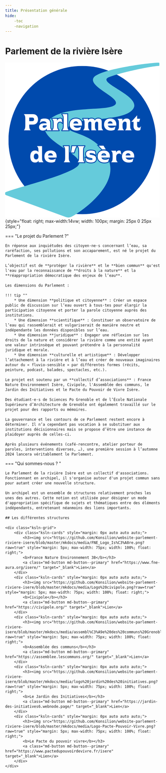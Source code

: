 ```yaml
---
title: Présentation générale
hide:
    -toc
    -navigation
---
```


# Parlement de la rivière Isère


![logo-accueil](https://github.com/Konsilion/website-parlement-riviere-isere/blob/master/mkdocs/media/logo-parlement.png?raw=true){style="float: right; max-width:14vw; width: 100px; margin: 25px 0 25px 25px;"}



=== "Le projet du Parlement ?"

    En réponse aux inquiétudes des citoyen·ne·s concernant l’eau, sa raréfaction, ses pollutions et son accaparement, est né le projet du Parlement de la rivière Isère. 

    L’objectif est de **protéger la rivière** et le **bien commun** qu'est l'eau par la reconnaissance de **droits à la nature** et la **réappropriation démocratique des enjeux de l’eau**. 
    
    Les dimensions du Parlement :

    !!! tip ""
        * Une dimension **politique et citoyenne** : Créer un espace public de discussion sur l’eau ouvert à tous·tes pour élargir la participation citoyenne et porter la parole citoyenne auprès des institutions. 
        * Une dimension **scientifique** : Constituer un observatoire de l’eau qui rassemblerait et vulgariserait de manière neutre et indépendante les données disponibles sur l’eau.
        * Une dimension **juridique** : Engager une réflexion sur les droits de la nature et considérer la rivière comme une entité ayant une valeur intrinsèque et pouvant prétendre à la personnalité juridique et morale.
        * Une dimension **culturelle et artistique** : Développer l’attachement à la rivière et à l’eau et créer de nouveaux imaginaires autour du « fluvio-sensible » par différentes formes (récits, peinture, podcast, balades, spectacles, etc.).
        
    Le projet est soutenu par un **collectif d’associations** : France Nature Environnement Isère, Civipole, l'Assemblée des communs, le Jardin des Initiatives et le Pacte du Pouvoir de Vivre Isère. 
    
    Des étudiant·e·s de Sciences Po Grenoble et de l’École Nationale Supérieure d’Architecture de Grenoble ont également travaillé sur le projet pour des rapports ou mémoires. 
    
    La gouvernance et les contours de ce Parlement restent encore à déterminer. Il n’a cependant pas vocation à se substituer aux institutions décisionnaires mais se propose d’être une instance de plaidoyer auprès de celles-ci. 
    
    Après plusieurs événements (café-rencontre, atelier porteur de paroles, interventions diverses, …), une première session à l’automne 2024 lancera véritablement le Parlement.

=== "Qui sommes-nous ? "

    Le Parlement de la rivière Isère est un collectif d'associations. Fonctionnant en archipel, il s'organise autour d'un projet commun sans pour autant créer une nouvelle structure.
    
    Un archipel est un ensemble de structures relativement proches les unes des autres. Cette notion est utilisée pour désigner un mode d'appropriation spécifique de sujets et thématiques entre des éléments indépendants, entretenant néanmoins des liens importants. 
     
    ## Les différentes structures
        
    <div class="ksln-grid">
        <div class="ksln-cards" style="margin: 0px auto auto auto;">
            <h3><img src="https://github.com/Konsilion/website-parlement-riviere-isere/blob/master/mkdocs/media/FNE_Logo_Is%C3%A8re.png?raw=true" style="margin: 5px; max-width: 75px; width: 100%; float: right;">
            <b>France Nature Environnement 38</b></h3>
            <a class="md-button md-button--primary" href="https://www.fne-aura.org/isere/" target="_blank">Lien</a>
        </div>
        <div class="ksln-cards" style="margin: 0px auto auto auto;">
            <h3><img src="https://github.com/Konsilion/website-parlement-riviere-isere/blob/master/mkdocs/media/Logo%20civipole.png?raw=true" style="margin: 5px; max-width: 75px; width: 100%; float: right;">
            <b>Civipole</b></h3>
            <a class="md-button md-button--primary" href="https://civipole.org/" target="_blank">Lien</a>
        </div>
        <div class="ksln-cards" style="margin: 0px auto auto auto;">
            <h3><img src="https://github.com/Konsilion/website-parlement-riviere-isere/blob/master/mkdocs/media/assembl%C3%A9e%20des%20communs%20Grenoble.jpg?raw=true" style="margin: 5px; max-width: 75px; width: 100%; float: right;">
            <b>Assemblée des communs</b></h3>
            <a class="md-button md-button--primary" href="https://assemblee.lescommuns.org/" target="_blank">Lien</a>
        </div>
        <div class="ksln-cards" style="margin: 0px auto auto auto;">
            <h3><img src="https://github.com/Konsilion/website-parlement-riviere-isere/blob/master/mkdocs/media/logo%20jardin%20des%20initiatives.png?raw=true" style="margin: 5px; max-width: 75px; width: 100%; float: right;">
            <b>Le Jardin des Initiatives</b></h3>
            <a class="md-button md-button--primary" href="https://jardin-des-initiatives6.webnode.page/" target="_blank">Lien</a>
        </div>
        <div class="ksln-cards" style="margin: 0px auto auto auto;">
            <h3><img src="https://github.com/Konsilion/website-parlement-riviere-isere/blob/master/mkdocs/media/Logo-Pacte-Pouvoir-Vivre.png?raw=true" style="margin: 5px; max-width: 75px; width: 100%; float: right;">
            <b>Le Pacte du pouvoir vivre</b></h3>
            <a class="md-button md-button--primary" href="https://www.pactedupouvoirdevivre.fr/isere" target="_blank">Lien</a>
        </div>
    </div>


<br><br>
